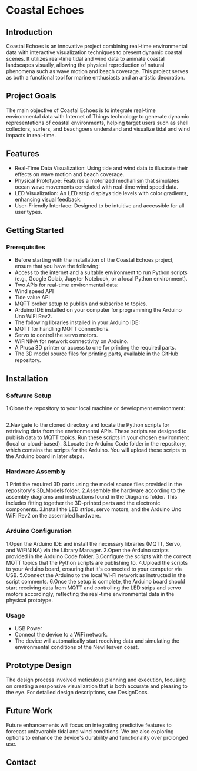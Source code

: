 # Coastal Echoes 
## Introduction
Coastal Echoes is an innovative project combining real-time environmental data with interactive visualization techniques to present dynamic coastal scenes. It utilizes real-time tidal and wind data to animate coastal landscapes visually, allowing the physical reproduction of natural phenomena such as wave motion and beach coverage. This project serves as both a functional tool for marine enthusiasts and an artistic decoration.
## Project Goals
The main objective of Coastal Echoes is to integrate real-time environmental data with Internet of Things technology to generate dynamic representations of coastal environments, helping target users such as shell collectors, surfers, and beachgoers understand and visualize tidal and wind impacts in real-time.
## Features
* Real-Time Data Visualization: Using tide and wind data to illustrate their effects on wave motion and beach coverage.
* Physical Prototype: Features a motorized mechanism that simulates ocean wave movements correlated with real-time wind speed data.
* LED Visualization: An LED strip displays tide levels with color gradients, enhancing visual feedback.
* User-Friendly Interface: Designed to be intuitive and accessible for all user types.
## Getting Started
### Prerequisites
* Before starting with the installation of the Coastal Echoes project, ensure that you have the following:
* Access to the internet and a suitable environment to run Python scripts (e.g., Google Colab, Jupyter Notebook, or a local Python environment).
* Two APIs for real-time environmental data:
* Wind speed API
* Tide value API
* MQTT broker setup to publish and subscribe to topics.
* Arduino IDE installed on your computer for programming the Arduino Uno WiFi Rev2.
* The following libraries installed in your Arduino IDE:
* MQTT for handling MQTT connections.
* Servo to control the servo motors.
* WiFiNINA for network connectivity on Arduino.
* A Prusa 3D printer or access to one for printing the required parts.
* The 3D model source files for printing parts, available in the GitHub repository.
## Installation
### Software Setup
1.Clone the repository to your local machine or development environment:
```git clone https://github.com/ucfnchb/0021_Group-Prototype.git
```
2.Navigate to the cloned directory and locate the Python scripts for retrieving data from the environmental APIs. These scripts are designed to publish data to MQTT topics. Run these scripts in your chosen environment (local or cloud-based).
3.Locate the Arduino Code folder in the repository, which contains the scripts for the Arduino. You will upload these scripts to the Arduino board in later steps.
### Hardware Assembly
1.Print the required 3D parts using the model source files provided in the repository's 3D_Models folder.
2.Assemble the hardware according to the assembly diagrams and instructions found in the Diagrams folder. This includes fitting together the 3D-printed parts and the electronic components.
3.Install the LED strips, servo motors, and the Arduino Uno WiFi Rev2 on the assembled hardware.
### Arduino Configuration
1.Open the Arduino IDE and install the necessary libraries (MQTT, Servo, and WiFiNINA) via the Library Manager. 
2.Open the Arduino scripts provided in the Arduino Code folder.
3.Configure the scripts with the correct MQTT topics that the Python scripts are publishing to.
4.Upload the scripts to your Arduino board, ensuring that it's connected to your computer via USB.
5.Connect the Arduino to the local Wi-Fi network as instructed in the script comments.
6.Once the setup is complete, the Arduino board should start receiving data from MQTT and controlling the LED strips and servo motors accordingly, reflecting the real-time environmental data in the physical prototype.
### Usage
* USB Power
* Connect the device to a WiFi network.
* The device will automatically start receiving data and simulating the environmental conditions of the NewHeaven coast.
## Prototype Design
The design process involved meticulous planning and execution, focusing on creating a responsive visualization that is both accurate and pleasing to the eye. For detailed design descriptions, see DesignDocs.
## Future Work
Future enhancements will focus on integrating predictive features to forecast unfavorable tidal and wind conditions. We are also exploring options to enhance the device's durability and functionality over prolonged use.
## Contact
